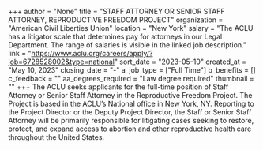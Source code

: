 +++
author = "None"
title = "STAFF ATTORNEY OR SENIOR STAFF ATTORNEY, REPRODUCTIVE FREEDOM PROJECT"
organization = "American Civil Liberties Union"
location = "New York"
salary = "The ACLU has a litigator scale that determines pay for attorneys in our Legal Department. The range of salaries is visible in the linked job description."
link = "https://www.aclu.org/careers/apply/?job=6728528002&type=national"
sort_date = "2023-05-10"
created_at = "May 10, 2023"
closing_date = "-"
a_job_type = ["Full Time"]
b_benefits = []
c_feedback = ""
aa_degrees_required = "Law degree required"
thumbnail = ""
+++
The ACLU seeks applicants for the full-time position of Staff Attorney or Senior Staff Attorney in the Reproductive Freedom Project. The Project is based in the ACLU’s National office in New York, NY. Reporting to the Project Director or the Deputy Project Director, the Staff or Senior Staff Attorney will be primarily responsible for litigating cases seeking to restore, protect, and expand access to abortion and other reproductive health care throughout the United States. 